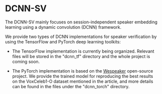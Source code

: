 # DCNN-SV
The DCNN-SV mainly focuses on session-independent speaker embedding learning using a dynamic convolution (DCNN) framework.

We provide two types of DCNN implementations for speaker verification by using the TensorFlow and PyTorch deep learning toolkits:

* The TensorFlow implementation is currently being organized. Relevant files will be stored in the "dcnn_tf" directory and the whole project is coming soon.

* The PyTorch implementation is based on the [Wespeaker](https://github.com/wenet-e2e/wespeaker) open-source project. We provide the trained model for reproducing the best results on the VoxCeleb1-O dataset mentioned in the article, and more details can be found in the files under the "dcnn_torch" directory.


